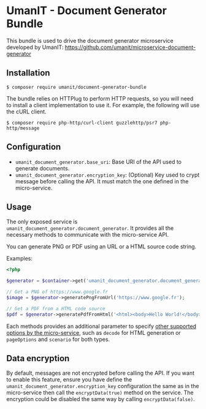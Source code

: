 # UmanIT - Document Generator Bundle

This bundle is used to drive the document generator microservice developed by UmanIT:
https://github.com/umanit/microservice-document-generator

## Installation

`$ composer require umanit/document-generator-bundle`

The bundle relies on HTTPlug to perform HTTP requests, so you will need to install a client implementation to use it.
For example, the following will use the cURL client.

`$ composer require php-http/curl-client guzzlehttp/psr7 php-http/message`

## Configuration

* `umanit_document_generator.base_uri`: Base URI of the API used to generate documents.
* `umanit_document_generator.encryption_key`: (Optional) Key used to crypt message before calling the API. It must
match the one defined in the micro-service.

## Usage

The only exposed service is `umanit_document_generator.document_generator`. It provides all the necessary methods to
communicate with the micro-service API.

You can generate PNG or PDF using an URL or a HTML source code string.

Examples:

```php
<?php

$generator = $container->get('umanit_document_generator.document_generator');

// Get a PNG of https://www.google.fr
$image = $generator->generatePngFromUrl('https://www.google.fr');

// Get a PDF from a HTML code source
$pdf = $generator->generatePdfFromHtml('<html><body>Hello World!</body></html>');
```

Each methods provides an additional parameter to specify [other supported options by the micro-service](https://github.com/umanit/microservice-document-generator#parameters),
such as `decode` for HTML generation or `pageOptions` and `scenario` for both types.

## Data encryption

By default, messages are not encrypted before calling the API. If you want to enable this feature, ensure you have
define the `umanit_document_generator.encryption_key` configuration the same as in the micro-service then call the
`encryptData(true)` method on the service. The encryption could be disabled the same way by calling
`encryptData(false)`.
